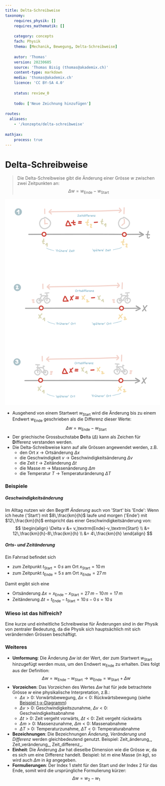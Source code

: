 ```yaml
---
title: Delta-Schreibweise
taxonomy:
	requires_physik: []
	requires_mathematik: []

	category: concepts
	fach: Physik
	thema: [Mechanik, Bewegung, Delta-Schreibweise]

	autor: 'Thomas'
	version: 20230605
	source: 'Thomas Bisig (thomas@akademix.ch)'
	content-type: markdown
	media: 'thomas@akademix.ch'
	licence: 'CC BY-SA 4.0'

	status: review_0

	todo: ['Neue Zeichnung hinzufügen']

routes:
  aliases:
    - '/konzepte/delta-schreibweise'

mathjax:
	process: true
---
```


# Delta-Schreibweise

> Die Delta-Schreibweise gibt die Änderung einer Grösse $w$ zwischen zwei Zeitpunkten an:
$$
\Delta w=w_\textrm{Ende}-w_\textrm{Start}
$$

![Zeit- und Ortsänderung als Beispiel der Delta-Schreibweise](Delta-Schreibweise.svg?resize=500,700&class=float-right)

- Ausgehend von einem Startwert $w_\textrm{Start}$ wird die Änderung bis zu einem Endwert $w_\textrm{Ende}$
 geschrieben als die Differenz dieser Werte:
$$
\Delta w=w_\textrm{Ende}-w_\textrm{Start}
$$
- Der griechische Grossbuchstabe **D**elta ($\Delta$) kann als Zeichen für **D**ifferenz verstanden werden.
- Die Delta-Schreibweise kann auf alle Grössen angewendet werden, z.B.
	- den Ort $x$ &rarr; Ortsänderung $\Delta x$
	- die Geschwindigkeit $v$ &rarr; Geschwindigkeitsänderung $\Delta v$
	- die Zeit $t$ &rarr; Zeitänderung $\Delta t$
	- die Masse $m$ &rarr; Massenänderung $\Delta m$
	- die Temperatur $T$ &rarr; Temperaturänderung $\Delta T$


### Beispiele

##### Geschwindigkeitsänderung
Im Alltag nutzen wir den Begriff _Änderung_ auch von 'Start' bis 'Ende': Wenn ich heute ('Start') mit $8\,\frac{km}{h}$ laufe und morgen ('Ende') mit $12\,\frac{km}{h}$ entspricht das einer Geschwindigkeitsänderung von:
$$
\begin{align}
\Delta v	&= v_\textrm{Ende}-v_\textrm{Start} \\
			&= 12\,\frac{km}{h}-8\,\frac{km}{h} \\
			&= 4\,\frac{km}{h}
\end{align}
$$

##### Orts- und Zeitänderung
Ein Fahrrad befindet sich
- zum Zeitpunkt $t_\textrm{Start}=0\,s$ am Ort $x_\textrm{Start}=10\,m$
- zum Zeitpunkt $t_\textrm{Ende}=5\,s$ am Ort $x_\textrm{Ende}=27\,m$

Damit ergibt sich eine
- Ortsänderung $\Delta x=x_\textrm{Ende}-x_\textrm{Start}=27\,m-10\,m=17\,m$
- Zeitänderung $\Delta t=t_\textrm{Ende}-t_\textrm{Start}=10\,s-0\,s=10\,s$


### Wieso ist das hilfreich?
Eine kurze und einheitliche Schreibweise für Änderungen sind in der Physik von zentraler Bedeutung, da die Physik sich hauptsächlich mit sich verändernden Grössen beschäftigt.


### Weiteres
- **Umformung**: Die Änderung $\Delta w$ ist der Wert, der zum Startwert $w_\textrm{Start}$ hinzugefügt werden muss, um den Endwert $w_\textrm{Ende}$ zu erhalten. Dies folgt aus der Definition:
$$
\Delta w=w_\textrm{Ende}-w_\textrm{Start} \rightarrow w_\textrm{Ende}=w_\textrm{Start}+\Delta w
$$
- **Vorzeichen**: Das Vorzeichen des Wertes $\Delta w$ hat für jede betrachtete Grösse $w$ eine physikalische Interpretation, z.B.:
	- $\Delta x \gt 0$: Vorwärtsbewegung, $\Delta x \lt 0$: Rückwärtsbewegung (siehe [Beispiel t-x-Diagramm][1])
	- $\Delta v \gt 0$: Geschwindigkeitszunahme, $\Delta v \lt 0$: Geschwindigkeitsabnahme
	- $\Delta t \gt 0$: Zeit vergeht vorwärts, $\Delta t \lt 0$: Zeit vergeht rückwärts
	- $\Delta m \gt 0$: Massenzunahme, $\Delta m \lt 0$: Massenabnahme
	- $\Delta T \gt 0$: Temperaturzunahme, $\Delta T \lt 0$: Temperaturabnahme
- **Bezeichnungen**: Die Bezeichnungen _Änderung_, _Veränderung_ und _Differenz_ werden gleichbedeutend genutzt. Beispiel: Zeit_änderung_, Zeit_veränderung_, Zeit_differenz_.
- **Einheit**: Die Änderung $\Delta w$ hat dieselbe Dimension wie die Grösse $w$, da es sich um eine Differenz handelt. Beispiel: Ist $m$ eine Masse (in $kg$), so wird auch $\Delta m$ in $kg$ angegeben.
- **Formulierungen**: Der Index $1$ steht für den Start und der Index $2$ für das Ende, somit wird die ursprüngliche Formulierung kürzer:
$$
\Delta w = w_2 - w_1
$$

[1]: <konzepte/konzept-1/> "Name des Konzepts"